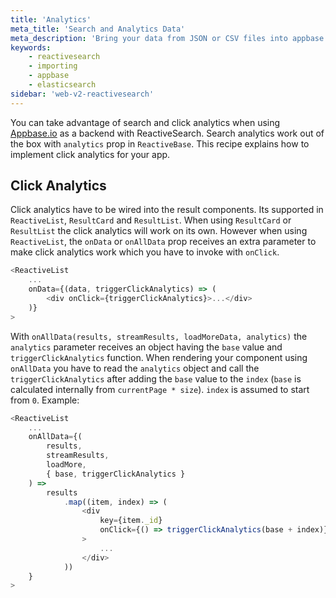 ```yaml
---
title: 'Analytics'
meta_title: 'Search and Analytics Data'
meta_description: 'Bring your data from JSON or CSV files into appbase.io via the Import GUI.'
keywords:
    - reactivesearch
    - importing
    - appbase
    - elasticsearch
sidebar: 'web-v2-reactivesearch'
---
```


You can take advantage of search and click analytics when using [Appbase.io](https://appbase.io) as a backend with ReactiveSearch. Search analytics work out of the box with `analytics` prop in `ReactiveBase`. This recipe explains how to implement click analytics for your app.

## Click Analytics

Click analytics have to be wired into the result components. Its supported in `ReactiveList`, `ResultCard` and `ResultList`. When using `ResultCard` or `ResultList` the click analytics will work on its own. However when using `ReactiveList`, the `onData` or `onAllData` prop receives an extra parameter to make click analytics work which you have to invoke with `onClick`.

```js
<ReactiveList
    ...
    onData={(data, triggerClickAnalytics) => (
        <div onClick={triggerClickAnalytics}>...</div>
    )}
>
```

With `onAllData(results, streamResults, loadMoreData, analytics)` the `analytics` parameter receives an object having the `base` value and `triggerClickAnalytics` function. When rendering your component using `onAllData` you have to read the `analytics` object and call the `triggerClickAnalytics` after adding the `base` value to the `index` (`base` is calculated internally from `currentPage * size`). `index` is assumed to start from `0`. Example:

```js
<ReactiveList
    ...
    onAllData={(
        results,
        streamResults,
        loadMore,
        { base, triggerClickAnalytics }
    ) =>
        results
            .map((item, index) => (
                <div
                    key={item._id}
                    onClick={() => triggerClickAnalytics(base + index)}
                >
                    ...
                </div>
            ))
    }
>
```
